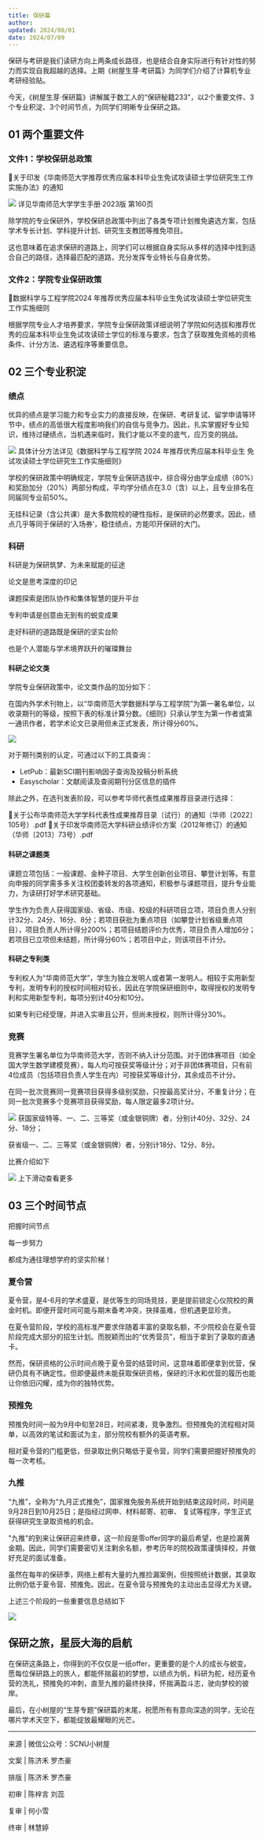 ```yaml
---
title: 保研篇
author: 
updated: 2024/08/01
date: 2024/07/09
---
```


保研与考研是我们读研方向上两条成长路径，也是结合自身实际进行有针对性的努力而实现自我超越的选择。上期《树屋生芽·考研篇》为同学们介绍了计算机专业考研经验贴。

今天，《树屋生芽·保研篇》讲解属于数工人的“保研秘籍233”，以2个重要文件、3个专业积淀、3个时间节点，为同学们明晰专业保研之路。

## 01 两个重要文件

### 文件1：学校保研总政策

📎关于印发《华南师范大学推荐优秀应届本科毕业生免试攻读硕士学位研究生工作实施办法》的通知

![](./images/career-1.webp)
详见华南师范大学学生手册·2023版 第160页

除学院的专业保研外，学校保研总政策中列出了各类专项计划推免遴选方案，包括学术专长计划、学科提升计划、研究生支教团等推免项目。

这也意味着在追求保研的道路上，同学们可以根据自身实际从多样的选择中找到适合自己的路径，选择最匹配的道路，充分发挥专业特长与自身优势。

### 文件2：学院专业保研政策

📎数据科学与工程学院2024 年推荐优秀应届本科毕业生免试攻读硕士学位研究生工作实施细则

根据学院专业人才培养要求，学院专业保研政策详细说明了学院如何选拔和推荐优秀的应届本科毕业生免试攻读硕士学位的标准与要求，包含了获取推免资格的资格条件、计分方法、遴选程序等重要信息。

## 02 三个专业积淀

### 绩点

优异的绩点是学习能力和专业实力的直接反映，在保研、考研复试、留学申请等环节中，绩点的高低很大程度影响我们的自信与竞争力。因此，扎实掌握好专业知识，维持过硬绩点，当机遇来临时，我们才能以不变的底气，应万变的挑战。

![](./images/career-2.webp)
具体计分方法详见《数据科学与工程学院 2024 年推荐优秀应届本科毕业生 免试攻读硕士学位研究生工作实施细则》

学校的保研政策中明确规定，学院专业保研选拔中，综合得分由学业成绩（80%）和奖励加分（20%）两部分构成，平均学分绩点在3.0（含）以上，且专业排名在同届同专业前50%。

无挂科记录（含公共课）是大多数院校的硬性指标，是保研的必然要求。因此，绩点几乎等同于保研的‘入场券’，稳住绩点，方能叩开保研的大门。

### 科研

科研是为保研筑梦、为未来赋能的征途

论文是思考深度的印记

课题探索是团队协作和集体智慧的提升平台

专利申请是创意由无到有的蜕变成果

走好科研的道路既是保研的坚实台阶

也是个人潜能与学术境界跃升的璀璨舞台

#### 科研之论文类

学院专业保研政策中，论文类作品的加分如下：

在国内外学术刊物上，以“华南师范大学数据科学与工程学院”为第一署名单位，以收录期刊的等级，按照下表的标准计算分数。《细则》只承认学生为第一作者或第一通讯作者，若学术论文已录用但未正式发表，所计得分60%。

![](./images/career-3.webp)

对于期刊类别的认定，可通过以下的工具查询：

- LetPub：最新SCI期刊影响因子查询及投稿分析系统
- Easyscholar：文献阅读及查阅期刊分区信息的插件

除此之外，在选刊发表阶段，可以参考华师代表性成果推荐目录进行选择：

📎关于公布华南师范大学学科代表性成果推荐目录（试行）的通知（华师〔2022〕105号）.pdf
📎关于印发华南师范大学科研业绩评价方案（2012年修订）的通知（华师〔2013〕73号）.pdf

#### 科研之课题类

课题立项包括：一般课题、金种子项目、大学生创新创业项目、攀登计划等。有意向申报的同学需多多关注校团委转发的各项通知，积极参与课题项目，提升专业能力，为读研打好学术研究基础。

学生作为负责人获得国家级、省级、市级、校级的科研项目立项，项目负责人分别计32分、24分、16分、8分；若项目获批为重点项目（如攀登计划省级重点项目），项目负责人所计得分200%；若项目结题评价为优秀，项目负责人增加6分；若项目已立项但未结题，所计得分60%；若项目中止，则该项目不计分。

#### 科研之专利类

专利权人为“华南师范大学”，学生为独立发明人或者第一发明人。相较于实用新型专利，发明专利的授权时间相对较长，因此在学院保研细则中，取得授权的发明专利和实用新型专利，每项分别计40分和10分。

如果专利已经受理，并进入实审且公开，但尚未授权，则所计得分30%。

### 竞赛

竞赛学生署名单位为华南师范大学，否则不纳入计分范围。对于团体赛项目（如全国大学生数学建模竞赛），每人均可按获奖等级计分；对于非团体赛项目，只有前4位成员（包括项目负责人学生在内）可按获奖等级计分，其余成员不计分。

在同一批次竞赛同一竞赛项目获得多级别奖励，只按最高奖计分，不重复计分；在同一批次竞赛多个竞赛项目获得奖励，每人限定最多2项计分。

![](./images/career-4.webp)
获国家级特等、一、二、三等奖（或金银铜牌）者，分别计40分、32分、24分、18分；

获省级一、二、三等奖（或金银铜牌）者，分别计18分、12分、8分。

比赛介绍如下

![](./images/career-5.webp)
上下滑动查看更多

## 03 三个时间节点

把握时间节点

每一步努力

都成为通往理想学府的坚实阶梯！

### 夏令营

夏令营，是4-6月的学术盛夏，是优等生的同场竞技，更是提前锁定心仪院校的黄金时机。即便开营时间可能与期末备考冲突，抉择虽难，但机遇更显珍贵。

在夏令营阶段，学校的高标准严要求伴随着丰富的录取名额，不少院校会在夏令营阶段完成大部分的招生计划。而脱颖而出的“优秀营员”，相当于拿到了录取的直通卡。

然而，保研资格的公示时间点晚于夏令营的结营时间，这意味着即便拿到优营，保研仍具有不确定性。但即便最终未能获取保研资格，保研的汗水和优营的履历也能让你依旧闪耀，成为你的独特优势。

### 预推免

预推免时间一般为9月中旬至28日，时间紧凑，竞争激烈。但预推免的流程相对简单，以高效的笔试和面试为主，部分院校有额外的英语考察。

相对夏令营的门槛更低，但录取比例只略低于夏令营，同学们需要把握好预推免的每一次考核。

### 九推

“九推”，全称为“九月正式推免”，国家推免服务系统开始到结束这段时间，时间是9月28日到10月25日；是指经过网申、材料邮寄、初审、 复试等程序，学生正式获得研究生录取资格的机会。

"九推"的到来让保研迎来终章，这一阶段是零offer同学的最后希望，也是捡漏黄金期。因此，同学们需要密切关注剩余名额，参考历年的院校政策谨慎择校，并做好充足的面试准备。

虽然在每年的保研季，网络上都有大量的九推捡漏案例，但按照统计数据，其录取比例仍低于夏令营、预推免。因此，在夏令营与预推免的主动出击显得尤为关键。

上述三个阶段的一些重要信息总结如下

![](./images/career-6.webp)

## 保研之旅，星辰大海的启航

在保研这条路上，你得到的不仅仅是一纸offer，更重要的是个人的成长与蜕变。愿每位保研路上的旅人，都能怀揣最初的梦想，以绩点为帆，科研为舵，经历夏令营的洗礼，预推免的冲刺，直至九推的最终抉择，怀揣满盈斗志，驶向梦校的彼岸。

最后，在小树屋的“生芽专题”保研篇的末尾，祝愿所有有意向深造的同学，无论在哪片学术天空下，都能绽放最耀眼的光芒。

---

来源 | 微信公众号：SCNU小树屋

文案 | 陈济禾 罗杰豪

排版 | 陈济禾 罗杰豪

初审 | 陈梓言 刘蕊

复审 | 何小雪

终审 | 林慧婷